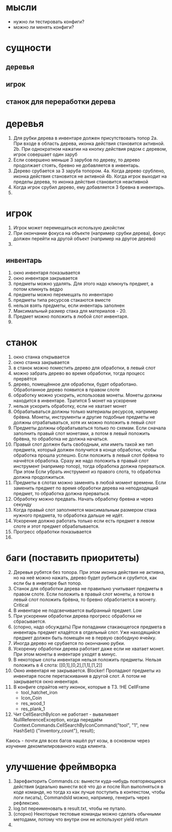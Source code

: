 # мысли
* нужно ли тестировать конфиги?
* можно ли менять конфиги?


# сущности
## деревья
## игрок
## станок для переработки дерева

# деревья
1. Для рубки дерева в инвентаре должен присутствовать топор
2a. При входе в область дерева, иконка действия становится активной.
2b. При однократном нажатии на кнопку действия рядом с деревом, игрок совершает один заруб
2. Если совершено меньше 3 зарубов по дереву, то дерево продолжает стоять, бревно не добавляется в инвентарь.
3. Дерево срубается за 3 заруба топором.
4a. Когда дерево срублено, иконка действия становится не активной
4b. Когда игрок выходит на пределы дерева, то иконка действия становится неактивной
5. Когда игрок срубил дерево, ему добавляется 3 бревна в инвентарь.
6. 

# игрок
1. Игрок может перемещаться использую джойстик
2. При окончании фокуса на объекте (например срубки дерева), фокус должен перейти на другой объект (например на другое дерево)
3. 

## инвентарь
1. окно инвентаря показывается
2. окно инвентаря закрывается
3. предметы можно удалять. Для этого надо кликнуть предмет, а потом кликнуть ведро
4. предметы можно перемещать по инвентарю
6. предметы типа ресурсов стакаются вместе
7. нельзя взять предметы, если инвентарь заполнен
8. Максимальный размер стака для материалов - 20.
9. Предмет можно положить в любой слот инвентаря.
11. 


# станок
1. окно станка открывается
2. окно станка закрывается
3. в станок можно поместить дерево для обработки, в левый слот
4. можно забрать дерево во время обработки, тогда процесс прервётся
5. дерево, помещённое для обработки, будет обработано. Обработанное дерево появится в правом слоте
6. обработку можно ускорить, использовав монеты. Монеты должны находится в инвентаре. Тратится 5 монет на ускорение
7. нельзя ускорить обработку, если не хватает монет
8. Обрабатываться должны только материалы ресурсов, например брёвна. Монеты, инструменты и другие подобные предметы не должны отрабатываться, хотя их можно положить в левый слот
9. Предметы должны обрабатываться только по схемам. Если сначала заполнить правый слот монетами, а потом в левый положить брёвна, то обработка не должна начаться.
10. Правый слот должен быть свободным, или иметь такой же тип предмета, который должен получится в конце обработки, чтобы обработка прошла успешно. Если положить в левый слот брёвна то начнётся обработка. Сразу же надо положить в правый слот инструмент (например топор), тогда обработка должна прерваться. При этом Если убрать инструмент из правого слота, то обработка должна продолжиться. 
11. Предметы в слотах можно заменять в любой момент времени. Если заменить предмет по время обработки дерева на неподходящий предмет, то обработка должна прерваться.
12. Обработку можно предвать. Начать обработку бревна и через секунду 
13. Когда правый слот заполняется максимальным размером стака нужного предмета, то обработка дальше не идёт.
14. Ускорение должно работать только если есть предмет в левом слоте и этот предмет обрабатывается.
15. Прогресс обработки показывается
16. 


# баги (поставить приоритеты)
2. Деревья рубятся без топора. При этом иконка действия не активна, но на неё можно нажать, дерево будет рубиться и срубится, как если бы в инветаре был топор.
3. Станок для обработки дерева не правильно учитывает предметы в правом слоте. Если положить в правый слот монеты, а потом в левый слот положить брёвна, то бревно обработается в монету. Critical
4. В инвентаре не подсвечивается выбранный предмет. Low
5. При ускорении обработки дерева прогресс обработки не сбрасывается.
6. (спорно, надо обсуждать) При попадании стакающегося предмета в инвентарь предмет кладётся в отдельный слот. Уже находящийся предмет должен быть помещён не в первую свободную ячейку.
7. Иногда дерево не срубается по окончанию рубки.
8. Ускорениу обработки дерева работает даже если не хватает монет. При этом монеты в инвентаре уходят в минус.
9. В некоторые слоты инвентаря нельзя положить предметы. Нельзя положить в 4 слота: [[0,1],[0,2],[1,1],[1,2]]
10. Окно инвентаря не закрывается. Blocker! Пропадают предметы из инвентаря после перетаскивания в другой слот. А потом не закрывается окно инвентаря.
11. В конфиге спрайтов нету иконок, которые в ТЗ. !НЕ CellFrame
    - tool_hatchet_iron
    - Icon_Coin
    - res_wood_1
    - res_plank_1
12. Чит CellSearchByIcon не работает - вываливает NullReferenceException, когда передаём Context.Commands.CellSearchByIconCommand("tool", "1", new HashSet<string>() {"inventory_count"}, result);

Каюсь - почти для всех багов нашёл рут козы, в основном через изучение декомпилированного кода клиента.


# улучшение фреймворка
1. Зарефакторить Commands.cs: вынести куда-нибудь повторяющиеся действия (идеально вынести всё что до и после Run выполняться в коде команде, но тогда хз как лучше поступить в контекстом, чтобы логи писать), CommandsId можно, например, генерить через рефлексию.
2. log.txt переименовать в result.txt, чтобы не путало.
3. (спорно) Некоторые тестовые команды можно сделать обычными методами, потому что внутри они не используют yield return
4. 
